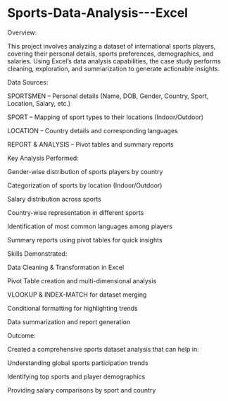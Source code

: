 # Sports-Data-Analysis---Excel

Overview:

This project involves analyzing a dataset of international sports players, covering their personal details, sports preferences, demographics, and salaries. Using Excel’s data analysis capabilities, the case study performs cleaning, exploration, and summarization to generate actionable insights.

Data Sources:

SPORTSMEN – Personal details (Name, DOB, Gender, Country, Sport, Location, Salary, etc.)

SPORT – Mapping of sport types to their locations (Indoor/Outdoor)

LOCATION – Country details and corresponding languages

REPORT & ANALYSIS – Pivot tables and summary reports

Key Analysis Performed:

Gender-wise distribution of sports players by country

Categorization of sports by location (Indoor/Outdoor)

Salary distribution across sports

Country-wise representation in different sports

Identification of most common languages among players

Summary reports using pivot tables for quick insights

Skills Demonstrated:

Data Cleaning & Transformation in Excel

Pivot Table creation and multi-dimensional analysis

VLOOKUP & INDEX-MATCH for dataset merging

Conditional formatting for highlighting trends

Data summarization and report generation

Outcome:

Created a comprehensive sports dataset analysis that can help in:

Understanding global sports participation trends

Identifying top sports and player demographics

Providing salary comparisons by sport and country
